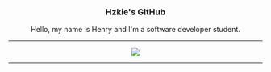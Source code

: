 <div>
	<h3 align="center">Hzkie's GitHub</h3>
	<p align="center">Hello, my name is Henry and I'm a software developer student.</p>
</div>
<hr class="rounded">
<div>
	<p align="center"><img src="https://cdn.upload.systems/uploads/RblvwDXV.png"></p>
</div>
<hr class="rounded">
